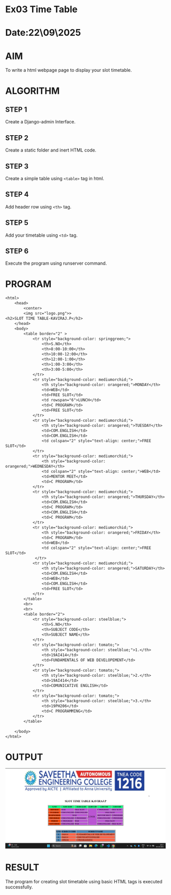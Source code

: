# Ex03 Time Table
# Date:22\09\2025
# AIM
To write a html webpage page to display your slot timetable.

# ALGORITHM
## STEP 1
Create a Django-admin Interface.

## STEP 2
Create a static folder and inert HTML code.

## STEP 3
Create a simple table using `<table>` tag in html.

## STEP 4
Add header row using `<th>` tag.

## STEP 5
Add your timetable using `<td>` tag.

## STEP 6
Execute the program using runserver command.

# PROGRAM
```
<html>
    <head>
        <center>
        <img src="logo.png">>
<h2>SLOT TIME TABLE-KAVIRAJ.P</h2>
    </head>
    <body>
        <table border="2" >
            <tr style="background-color: springgreen;">
                <th>S.NO</th> 
                <th>8:00-10:00</th>
                <th>10:00-12:00</th>
                <th>12:00-1:00</th>
                <th>1:00-3:00</th>
                <th>3:00-5:00</th>
            </tr>
            <tr style="background-color: mediumorchid;">
                <th style="background-color: orangered;">MONDAY</th>
                <td>WEB</td>
                <td>FREE SLOT</td>
                <td rowspan="6">LUNCH</td>
                <td>C PROGRAM</td>
                <td>FREE SLOT</td>
            </tr>
            <tr style="background-color: mediumorchid;">
                <th style="background-color: orangered;">TUESDAY</th>
                <td>COM.ENGLISH</td>
                <td>COM.ENGLISH</td>
                <td colspan="2" style="text-align: center;">FREE SLOT</td>
            </tr>
            <tr style="background-color: mediumorchid;">
                <th style="background-color: orangered;">WEDNESDAY</th>
                <td colspan="2" style="text-align: center;">WEB</td>
                <td>MENTOR MEET</td>
                <td>C PROGRAM</td>
            </tr>
            <tr style="background-color: mediumorchid;">
                <th style="background-color: orangered;">THURSDAY</th>
                <td>COM.ENGLISH</td>
                <td>C PROGRAM</td>
                <td>COM.ENGLISH</td>
                <td>C PROGRAM</td>
            </tr>
            <tr style="background-color: mediumorchid;">
                <th style="background-color: orangered;">FRIDAY</th>
                <td>C PROGRAM</td>
                <td>WEB</td>
                <td colspan="2" style="text-align: center;">FREE SLOT</td>
             </tr>
            <tr style="background-color: mediumorchid;">
                <th style="background-color: orangered;">SATURDAY</th>
                <td>COM.ENGLISH</td>
                <td>WEB</td>
                <td>COM.ENGLISH</td>
                <td>FREE SLOT</td>
            </tr>
        </table>
        <br>
        <br>
        <table border="2">
            <tr style="background-color: steelblue;">
                <th>S.NO</th>
                <th>SUBJECT CODE</th>
                <th>SUBJECT NAME</th>
            </tr>
            <tr style="background-color: tomato;">
                <th style="background-color: steelblue;">1.</th>
                <td>19AI414</td>
                <td>FUNDAMENTALS OF WEB DEVELOPEMENT</td>
            </tr>
            <tr style="background-color: tomato;">
                <th style="background-color: steelblue;">2.</th>
                <td>19AI414</td>
                <td>COMUNICATIVE ENGLISH</td>
            </tr>
            <tr style="background-color: tomato;">
                <th style="background-color: steelblue;">3.</th>
                <td>19PH206</td>
                <td>C PROGRAMMING</td>
            </tr>
        </table>

    </body>
</html>
```
# OUTPUT
![alt text](output.png)
# RESULT
The program for creating slot timetable using basic HTML tags is executed successfully.

